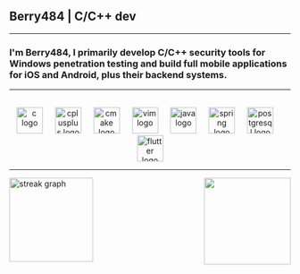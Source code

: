 <h2 align="left">Berry484 | C/C++ dev</h2>

---

<h3 align="left">
I'm Berry484, I primarily develop C/C++ security tools for Windows penetration testing and build full mobile applications for iOS and Android, plus their backend systems.
</h3>

---

<br clear="both">
<div align="center">
  <img src="https://skillicons.dev/icons?i=c" height="47" alt="c logo"  />
  <img width="14" />
  <img src="https://cdn.jsdelivr.net/gh/devicons/devicon/icons/cplusplus/cplusplus-original.svg" height="47" alt="cplusplus logo"  />
  <img width="14" />
  <img src="https://cdn.jsdelivr.net/gh/devicons/devicon/icons/cmake/cmake-original.svg" height="47" alt="cmake logo"  />
  <img width="14" />
  <img src="https://cdn.jsdelivr.net/gh/devicons/devicon/icons/vim/vim-original.svg" height="47" alt="vim logo"  />
  <img width="14" />
  <img src="https://skillicons.dev/icons?i=java" height="47" alt="java logo"  />
  <img width="14" />
  <img src="https://skillicons.dev/icons?i=spring" height="47" alt="spring logo"  />
  <img width="14" />
  <img src="https://skillicons.dev/icons?i=postgres" height="47" alt="postgresql logo"  />
  <img width="14" />
  <img src="https://skillicons.dev/icons?i=flutter" height="47" alt="flutter logo"  />
</div>

---

<img align="right" height="155" src="https://chemnitzer.linux-tage.de/2017/static/img/box/tuxel.gif" />


<div align="left">
  <img src="https://streak-stats.demolab.com?user=Berry484&locale=en&mode=daily&theme=dracula&hide_border=false&border_radius=5&order=3"
       height="150"
       alt="streak graph" />
</div>
